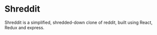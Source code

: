 # Shreddit

Shreddit is a simplified, shredded-down clone of reddit, built using React, Redux and express.
